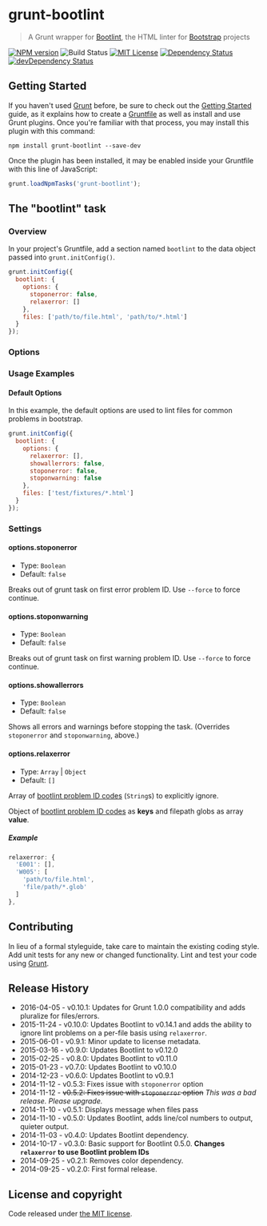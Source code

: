 # grunt-bootlint

> A Grunt wrapper for [Bootlint](https://www.npmjs.org/package/bootlint), the HTML linter for [Bootstrap](https://getbootstrap.com) projects

[![NPM version](https://img.shields.io/npm/v/grunt-bootlint.svg)](https://www.npmjs.com/package/grunt-bootlint)
![Build Status](https://action-badges.now.sh/twbs/grunt-bootlint)
[![MIT License](https://img.shields.io/npm/l/grunt-bootlint.svg)](https://github.com/twbs/grunt-bootlint/blob/master/LICENSE)
[![Dependency Status](https://img.shields.io/david/twbs/grunt-bootlint.svg)](https://david-dm.org/twbs/grunt-bootlint)
[![devDependency Status](https://img.shields.io/david/dev/twbs/grunt-bootlint.svg)](https://david-dm.org/twbs/grunt-bootlint?type=dev)

## Getting Started

If you haven't used [Grunt](https://gruntjs.com/) before, be sure to check out the [Getting Started](https://gruntjs.com/getting-started) guide, as it explains how to create a [Gruntfile](https://gruntjs.com/sample-gruntfile) as well as install and use Grunt plugins. Once you're familiar with that process, you may install this plugin with this command:

```shell
npm install grunt-bootlint --save-dev
```

Once the plugin has been installed, it may be enabled inside your Gruntfile with this line of JavaScript:

```js
grunt.loadNpmTasks('grunt-bootlint');
```

## The "bootlint" task

### Overview

In your project's Gruntfile, add a section named `bootlint` to the data object passed into `grunt.initConfig()`.

```js
grunt.initConfig({
  bootlint: {
    options: {
      stoponerror: false,
      relaxerror: []
    },
    files: ['path/to/file.html', 'path/to/*.html']
  }
});
```

### Options

### Usage Examples

#### Default Options

In this example, the default options are used to lint files for common problems in bootstrap.

```js
grunt.initConfig({
  bootlint: {
    options: {
      relaxerror: [],
      showallerrors: false,
      stoponerror: false,
      stoponwarning: false
    },
    files: ['test/fixtures/*.html']
  }
});
```

### Settings

#### options.stoponerror

* Type: `Boolean`
* Default: `false`

Breaks out of grunt task on first error problem ID. Use `--force` to force continue.

#### options.stoponwarning

* Type: `Boolean`
* Default: `false`

Breaks out of grunt task on first warning problem ID. Use `--force` to force continue.

#### options.showallerrors

* Type: `Boolean`
* Default: `false`

Shows all errors and warnings before stopping the task. (Overrides `stoponerror` and `stoponwarning`, above.)

#### options.relaxerror

* Type: `Array` | `Object`
* Default: `[]`

Array of [bootlint problem ID codes][] (`String`s) to explicitly ignore.

Object of [bootlint problem ID codes][] as **keys** and filepath globs as array **value**.

##### Example

```js
relaxerror: {
  'E001': [],
  'W005': [
    'path/to/file.html',
    'file/path/*.glob'
  ]
},
```

## Contributing

In lieu of a formal styleguide, take care to maintain the existing coding style. Add unit tests for any new or changed functionality. Lint and test your code using [Grunt](https://gruntjs.com/).

## Release History

* 2016-04-05 - v0.10.1: Updates for Grunt 1.0.0 compatibility and adds pluralize for files/errors.
* 2015-11-24 - v0.10.0: Updates Bootlint to v0.14.1 and adds the ability to ignore lint problems on a per-file basis using `relaxerror`.
* 2015-06-01 - v0.9.1: Minor update to license metadata.
* 2015-03-16 - v0.9.0: Updates Bootlint to v0.12.0
* 2015-02-25 - v0.8.0: Updates Bootlint to v0.11.0
* 2015-01-23 - v0.7.0: Updates Bootlint to v0.10.0
* 2014-12-23 - v0.6.0: Updates Bootlint to v0.9.1
* 2014-11-12 - v0.5.3: Fixes issue with `stoponerror` option
* 2014-11-12 - ~~v0.5.2: Fixes issue with `stoponerror` option~~ *This was a bad release. Please upgrade.*
* 2014-11-10 - v0.5.1: Displays message when files pass
* 2014-11-10 - v0.5.0: Updates Bootlint, adds line/col numbers to output, quieter output.
* 2014-11-03 - v0.4.0: Updates Bootlint dependency.
* 2014-10-17 - v0.3.0: Basic support for Bootlint 0.5.0. **Changes `relaxerror` to use Bootlint problem IDs**
* 2014-09-25 - v0.2.1: Removes color dependency.
* 2014-09-25 - v0.2.0: First formal release.

## License and copyright

Code released under [the MIT license](https://github.com/twbs/grunt-bootlint/blob/master/LICENSE).

[bootlint problem ID codes]: https://github.com/twbs/bootlint/wiki

